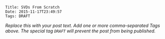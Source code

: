     Title: SVDs From Scratch
    Date: 2015-11-17T23:49:57
    Tags: DRAFT

_Replace this with your post text. Add one or more comma-separated
Tags above. The special tag `DRAFT` will prevent the post from being
published._

<!-- more -->
